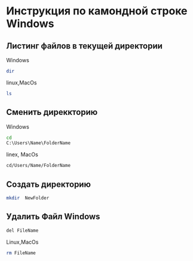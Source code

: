 # Инструкция по камондной строке Windows

## Листинг файлов в текущей директории
Windows
```sh
dir
```
linux,MacOs
```sh
ls
```
## Сменить диреккторию
Windows
```sh
cd
C:\Users\Name\FolderName
```
linex, MacOs
```sh
cd/Users/Name/FolderName
```
## Создать директорию
```sh
mkdir  NewFolder
```
## Удалить Файл Windows 
```sh
del FileName
```
Linux,MacOs
```sh
rm FileName
```
